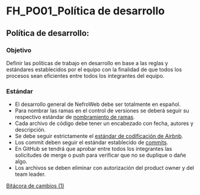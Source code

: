 # FH_PO01_Política de desarrollo

## Política de desarrollo:

### Objetivo

Definir las políticas de trabajo en desarrollo en base a las reglas y estándares establecidos por el equipo con la finalidad de que todos los procesos sean eficientes entre todos los integrantes del equipo.

### Estándar

- El desarrollo general de NefroWeb debe ser totalmente en español.
- Para nombrar las ramas en el control de versiones se deberá seguir su respectivo estándar de [nombramiento de ramas](https://docs.google.com/document/u/1/d/1BkVj5qH1de0DSw2mxf960yACtC-bJwRfMpBuBCtPIg8/edit).
- Cada archivo de código debe tener un encabezado con fecha, autores y descripción.
- Se debe seguir estrictamente el [estándar de codificación de Airbnb](https://github.com/airbnb/javascript).
- Los commit deben seguir el estándar establecido de [commits](https://docs.google.com/document/d/1BobtF2HLKjx4G2Rq1aULLjX03287z2oxWb-kK6-TsrI/edit).
- En GitHub se tendrá que aprobar entre todos los integrantes las solicitudes de merge o push para verificar que no se duplique o dañe algo.
- Los archivos se deben eliminar con autorización del product owner y del team leader.

[Bitácora de cambios (1)](FH_PO01_Poli%CC%81tica%20de%20desarrollo%2026b6cf177f6d44b294f828baa2de036f/Bita%CC%81cora%20de%20cambios%20(1)%2012164a4a96394c21b584aa660e6ea242.csv)